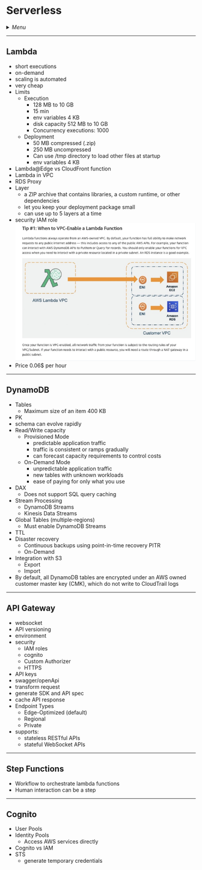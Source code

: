 # Serverless

<details>
 <summary><i>Menu</i></summary>

- [Lambda](#lambda)
- [DynamoDB](#dynamodb)
- [API Gateway](#api-gateway)
- [Step Functions](#step-functions)
- [Cognito](#cognito)
</details>

---
## Lambda
- short executions
- on-demand
- scaling is automated
- very cheap
- Limits
  - Execution
    - 128 MB to 10 GB
    - 15 min
    - env variables 4 KB
    - disk capacity 512 MB to 10 GB
    - Concurrency executions: 1000
  - Deployment
    - 50 MB compressed (.zip)
    - 250 MB uncompressed
    - Can use /tmp directory to load other files at startup
    - env variables 4 KB
- Lambda@Edge vs CloudFront function
- Lambda in VPC
- RDS Proxy
- Layer
  - a ZIP archive that contains libraries, a custom runtime, or other dependencies
  - let you keep your deployment package small
  - can use up to 5 layers at a time
- security IAM role
![VPC lambda](../../images/vpcLambda.png)
- Price 0.06$ per hour

---
## DynamoDB
- Tables
  - Maximum size of an item 400 KB
- PK
- schema can evolve rapidly
- Read/Write capacity
  - Provisioned Mode
    - predictable application traffic
    - traffic is consistent or ramps gradually
    - can forecast capacity requirements to control costs
  - On-Demand Mode
    - unpredictable application traffic
    - new tables with unknown workloads
    - ease of paying for only what you use
- DAX
  - Does not support SQL query caching
- Stream Processing
  - DynamoDB Streams
  - Kinesis Data Streams
- Global Tables (multiple-regions)
  - Must enable DynamoDB Streams
- TTL
- Disaster recovery
  - Continuous backups using point-in-time recovery PITR
  - On-Demand
- Integration with S3
  - Export
  - Import
- By default, all DynamoDB tables are encrypted under an AWS owned customer master key (CMK), which do not write to CloudTrail logs

---
## API Gateway
- websocket
- API versioning
- environment
- security
  - IAM roles
  - cognito
  - Custom Authorizer
  - HTTPS
- API keys
- swagger/openApi
- transform request
- generate SDK and API spec
- cache API response
- Endpoint Types
  - Edge-Optimized (default)
  - Regional
  - Private
- supports:
  - stateless RESTful APIs
  - stateful WebSocket APIs

---
## Step Functions
- Workflow to orchestrate lambda functions
- Human interaction can be a step

---
## Cognito
- User Pools
- Identity Pools
  - Access AWS services directly
- Cognito vs IAM
- STS
  - generate temporary credentials
